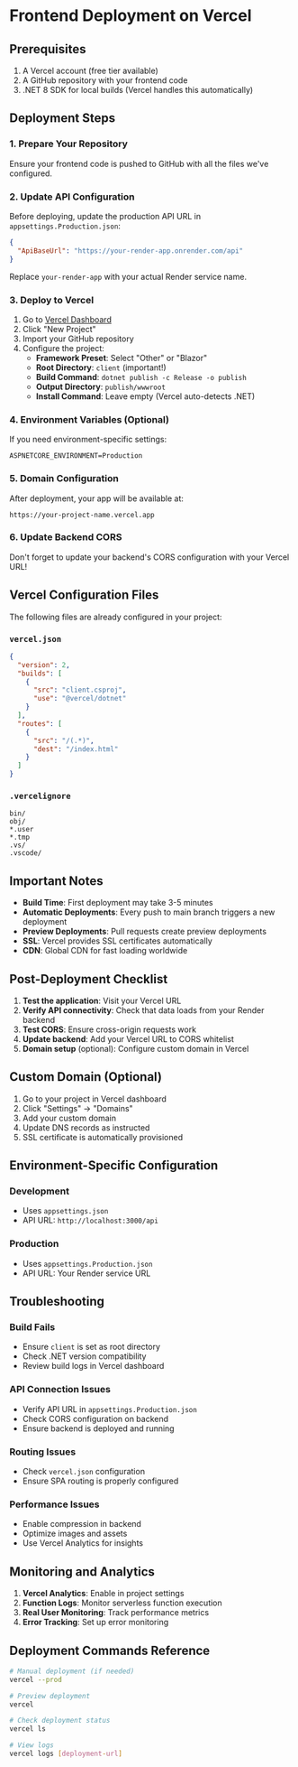 # Frontend Deployment on Vercel

## Prerequisites
1. A Vercel account (free tier available)
2. A GitHub repository with your frontend code
3. .NET 8 SDK for local builds (Vercel handles this automatically)

## Deployment Steps

### 1. Prepare Your Repository
Ensure your frontend code is pushed to GitHub with all the files we've configured.

### 2. Update API Configuration
Before deploying, update the production API URL in `appsettings.Production.json`:

```json
{
  "ApiBaseUrl": "https://your-render-app.onrender.com/api"
}
```

Replace `your-render-app` with your actual Render service name.

### 3. Deploy to Vercel
1. Go to [Vercel Dashboard](https://vercel.com/dashboard)
2. Click "New Project"
3. Import your GitHub repository
4. Configure the project:
   - **Framework Preset**: Select "Other" or "Blazor"
   - **Root Directory**: `client` (important!)
   - **Build Command**: `dotnet publish -c Release -o publish`
   - **Output Directory**: `publish/wwwroot`
   - **Install Command**: Leave empty (Vercel auto-detects .NET)

### 4. Environment Variables (Optional)
If you need environment-specific settings:

```
ASPNETCORE_ENVIRONMENT=Production
```

### 5. Domain Configuration
After deployment, your app will be available at:
```
https://your-project-name.vercel.app
```

### 6. Update Backend CORS
Don't forget to update your backend's CORS configuration with your Vercel URL!

## Vercel Configuration Files

The following files are already configured in your project:

### `vercel.json`
```json
{
  "version": 2,
  "builds": [
    {
      "src": "client.csproj",
      "use": "@vercel/dotnet"
    }
  ],
  "routes": [
    {
      "src": "/(.*)",
      "dest": "/index.html"
    }
  ]
}
```

### `.vercelignore`
```
bin/
obj/
*.user
*.tmp
.vs/
.vscode/
```

## Important Notes

- **Build Time**: First deployment may take 3-5 minutes
- **Automatic Deployments**: Every push to main branch triggers a new deployment
- **Preview Deployments**: Pull requests create preview deployments
- **SSL**: Vercel provides SSL certificates automatically
- **CDN**: Global CDN for fast loading worldwide

## Post-Deployment Checklist

1. **Test the application**: Visit your Vercel URL
2. **Verify API connectivity**: Check that data loads from your Render backend
3. **Test CORS**: Ensure cross-origin requests work
4. **Update backend**: Add your Vercel URL to CORS whitelist
5. **Domain setup** (optional): Configure custom domain in Vercel

## Custom Domain (Optional)

1. Go to your project in Vercel dashboard
2. Click "Settings" → "Domains"
3. Add your custom domain
4. Update DNS records as instructed
5. SSL certificate is automatically provisioned

## Environment-Specific Configuration

### Development
- Uses `appsettings.json`
- API URL: `http://localhost:3000/api`

### Production
- Uses `appsettings.Production.json`
- API URL: Your Render service URL

## Troubleshooting

### Build Fails
- Ensure `client` is set as root directory
- Check .NET version compatibility
- Review build logs in Vercel dashboard

### API Connection Issues
- Verify API URL in `appsettings.Production.json`
- Check CORS configuration on backend
- Ensure backend is deployed and running

### Routing Issues
- Check `vercel.json` configuration
- Ensure SPA routing is properly configured

### Performance Issues
- Enable compression in backend
- Optimize images and assets
- Use Vercel Analytics for insights

## Monitoring and Analytics

1. **Vercel Analytics**: Enable in project settings
2. **Function Logs**: Monitor serverless function execution
3. **Real User Monitoring**: Track performance metrics
4. **Error Tracking**: Set up error monitoring

## Deployment Commands Reference

```bash
# Manual deployment (if needed)
vercel --prod

# Preview deployment
vercel

# Check deployment status
vercel ls

# View logs
vercel logs [deployment-url]
```
